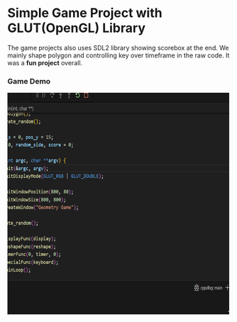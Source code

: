 # Simple Game Project with GLUT(OpenGL) Library  

The game projects also uses SDL2 library showing scorebox at the end. We mainly shape polygon and controlling key over timeframe in the raw code. It was a **fun project** overall.  

### Game Demo 

<img src="media/demo.gif" alt="GIF File of Game Demo" width="500" height="500" />

